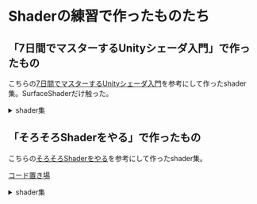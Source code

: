 # Shaderの練習で作ったものたち
## 「7日間でマスターするUnityシェーダ入門」で作ったもの
こちらの[7日間でマスターするUnityシェーダ入門](https://nn-hokuson.hatenablog.com/entry/2018/02/15/140037)を参考にして作ったshader集。SurfaceShaderだけ触った。
<!-- GIF format is <img width="300" src=".gif"> -->
<details>
<summary>shader集</summary>
  
- 透明なShader
- <img width="300" src="https://media.giphy.com/media/v1.Y2lkPTc5MGI3NjExMXJhbGt0cnM4d3NmZG5kMW02Y2Zjc3dheGdseGI1amVqZTZoYnBjeiZlcD12MV9pbnRlcm5hbF9naWZfYnlfaWQmY3Q9Zw/MFkkA2A3mesC1XNnsl/giphy.gif">
- 氷のようなShader
- <img width="300" src="https://media.giphy.com/media/v1.Y2lkPTc5MGI3NjExcnBic2tmMHkwOTJpbXdjbmcxMTczNnl5aWowd2J1amYxaWR3dGljaCZlcD12MV9pbnRlcm5hbF9naWZfYnlfaWQmY3Q9Zw/Ya3bWwaJ84EVQ3c0Kl/giphy.gif">
- リムライティング
- <img width="300" src="https://media.giphy.com/media/v1.Y2lkPTc5MGI3NjExbnExMDhmeHBlYm03eXNuMmd0OG80ZXVzOWRhOTQ2dGxidjQ4ejZmZSZlcD12MV9pbnRlcm5hbF9naWZfYnlfaWQmY3Q9Zw/d8Aa8wz6QAyNMGSPsb/giphy.gif">
- テクスチャマッピング
- ステンドグラスのようなShader
- <img width="300" src="https://media.giphy.com/media/v1.Y2lkPTc5MGI3NjExb2VhZTd2aDczZWdnZ2k2Z25raGU1MmVzNnYxN2V0amRkMmVkaTd6ciZlcD12MV9pbnRlcm5hbF9naWZfYnlfaWQmY3Q9Zw/yuOJqCHoT2maPlB352/giphy.gif">
- UVスクロール
- <img width="300" src="https://media.giphy.com/media/v1.Y2lkPTc5MGI3NjExNzYwajVpZmN4dHdzNXV5cHMxZHprYjk0cWswMTVraHdxdzRkdmZ5ZyZlcD12MV9pbnRlcm5hbF9naWZfYnlfaWQmY3Q9Zw/FSyrnEuB0ZvhoM3ylc/giphy.gif">
- テクスチャブレンド
- 円
- <img width="300" src="https://media.giphy.com/media/v1.Y2lkPTc5MGI3NjExYXMyN3RxcncyZHR0OTVpdXhzOTJrajJmc2tvc2M2dW9mNXoybnpndSZlcD12MV9pbnRlcm5hbF9naWZfYnlfaWQmY3Q9Zw/GOsdtMpgTVhyWl1STI/giphy.gif">
- ノイズ
- <img width="300" alt="スクリーンショット 2023-06-20 2 35 29" src="https://github.com/UetaKento/Prac_Shader_v202306/assets/69253001/d48e0788-a053-4bf8-99be-966d77175507">
- カリング
- <img width="300" src="https://media.giphy.com/media/rUhkc9Hsy2jSnJUKgc/giphy.gif">
- トゥーンShader
- 波のようなShader
- <img width="300" src="https://media.giphy.com/media/v1.Y2lkPTc5MGI3NjExZ3F3ejJseXY3bmd5NGs1d2dsaTdpeWoybDVkOHlhamltZHZrMDJyciZlcD12MV9pbnRlcm5hbF9naWZfYnlfaWQmY3Q9Zw/IPGU0LKNco1c9fVhZe/giphy.gif">
- DisolveShader
- <img width="300" src="https://media.giphy.com/media/v1.Y2lkPTc5MGI3NjExY2JsNGV1a3hxODVnamtzbW5qcWtma3BpdnFwbTcxamR1ODV4dTVrZiZlcD12MV9pbnRlcm5hbF9naWZfYnlfaWQmY3Q9Zw/oLa4jdU07iL2NXyBzI/giphy.gif">
- 雪が積もったようなShader
- <img width="300" alt="スクリーンショット 2023-07-11 18 38 13" src="https://github.com/UetaKento/Prac_Shader_v202306/assets/69253001/3d213b16-0874-4eb5-9d21-fc7d4a0cd378">
- くり抜き
- 点群表示
- <img width="300" src="https://media.giphy.com/media/v1.Y2lkPTc5MGI3NjExaWgzajFzNGU0cmxpNWpleGp4MnRycmhmczJnYWhldmZycDlqOTFwYyZlcD12MV9pbnRlcm5hbF9naWZfYnlfaWQmY3Q9Zw/Huz91r87bN4SRI5lvb/giphy.gif">
- スパイクノイズ
- <img width="300" src="https://media.giphy.com/media/v1.Y2lkPTc5MGI3NjExZjY4dGdsenAwbGtpbW8xYmI3d3Q2enVsYXF5amdzNTVkdWlzaWpjbyZlcD12MV9pbnRlcm5hbF9naWZfYnlfaWQmY3Q9Zw/Aet21lUtbolep6fcgI/giphy.gif">
</details>

## 「そろそろShaderをやる」で作ったもの
こちらの[そろそろShaderをやる](https://zenn.dev/kento_o)を参考にして作ったshader集。

[コード置き場](https://github.com/UetaKento/Prac_Shader_v202306/tree/main/Assets/KENTO3_shader/Shaders)
<!-- GIF format is <img width="300" src=".gif"> -->
<details>
<summary>shader集</summary>

- VertexShaderによる大きさ変更
- <img width="300" src="https://media.giphy.com/media/v1.Y2lkPTc5MGI3NjExaXlxNmxpMXQwZTQ3a21mdm02YjgzdHlzN2NjOHlxMm02aGpkZ2YxayZlcD12MV9pbnRlcm5hbF9naWZfYnlfaWQmY3Q9Zw/bIsatPst2okMcT4Wr8/giphy.gif">
- メッシュ生成とラスタライズ
- <img width="300" src="https://media.giphy.com/media/v1.Y2lkPTc5MGI3NjExN2NoeXZqeWxiZTR1a2N4ZjlpMTdqd3NuYjdmOXFwbzc2c29yYXpjbyZlcD12MV9pbnRlcm5hbF9naWZfYnlfaWQmY3Q9Zw/zOHXDj4lkQTz5iNt85/giphy.gif">
- 透明なShader
- <img width="300" alt="スクリーンショット 2023-07-16 22 37 58" src="https://github.com/UetaKento/Prac_Shader_v202306/assets/69253001/78aa5b49-04e7-48cc-a8f7-3595f6b918fb">
- テクスチャの回転
- <img width="300" src="https://media.giphy.com/media/v1.Y2lkPTc5MGI3NjExYjV3NDdyenI2d2t3ampobDRkZHc3ZHIwN2toNHczZm01cTFkeWRjbSZlcD12MV9pbnRlcm5hbF9naWZfYnlfaWQmY3Q9Zw/WlbRnOCxBQfzpTP7Ve/giphy.gif">
- テクスチャの一部を表示
- <img width="300" alt="スクリーンショット 2023-07-16 22 39 39" src="https://github.com/UetaKento/Prac_Shader_v202306/assets/69253001/f9699a4b-84fd-4a31-b3e6-5f7e4ff262c5">
- Maskを使ったテクスチャの表示
- <img width="300" alt="スクリーンショット 2023-07-16 22 40 26" src="https://github.com/UetaKento/Prac_Shader_v202306/assets/69253001/1fe56452-5efc-491e-8ba1-27c2e98f98e6">
- 画像をグレイスケール変換してからのMaskを使ったテクスチャの表示
- <img width="300" alt="スクリーンショット 2023-07-16 22 41 08" src="https://github.com/UetaKento/Prac_Shader_v202306/assets/69253001/0493c787-02ba-4b38-a96a-0f7a512dff13">
- ぐるぐる回る表現
- <img width="300" src="https://media.giphy.com/media/v1.Y2lkPTc5MGI3NjExbGtmaWQ4d211cXlwYXh4Mm12YnR1N3cyaGV0ejJmMHhjeGJ5NHZ0MyZlcD12MV9pbnRlcm5hbF9naWZfYnlfaWQmY3Q9Zw/oIibHt4i0vIj2yBJaA/giphy.gif">
- 円が大きなったり小さくなったり
- <img width="300" src="https://media.giphy.com/media/v1.Y2lkPTc5MGI3NjExZGVwcHg0dGRmb25vZjNuOWgwbjdsbnBqeW1tMHhrcjA4NTB6ejV3MyZlcD12MV9pbnRlcm5hbF9naWZfYnlfaWQmY3Q9Zw/c0vXC1IJb8dT2llCW5/giphy.gif">
- 連続する円の拡大
- <img width="300" src="https://media.giphy.com/media/NEwU1zL8nmYda67uKG/giphy.gif">
- チェッカーの切り替え
- <img width="300" src="https://media.giphy.com/media/Tm6u0noZcvgtt0gXUD/giphy.gif">
- ワールド空間を使った色のスライス
- <img width="300" src="https://media.giphy.com/media/VAHsZREtFufn5wNxEW/giphy.gif">
- ワールド空間を使った白黒の切り替え
- <img width="300" src="https://media.giphy.com/media/QWPFrhZKNzqH1nuUkV/giphy.gif">
- モデル空間を使った色のスライス
- <img width="300" src="https://media.giphy.com/media/bPfAS06AAXYBfXnePe/giphy.gif">
- UVスクロールを使った波
- <img width="300" src="https://media.giphy.com/media/Gx4xNZVN16HWzgbBlQ/giphy.gif">

</details>

